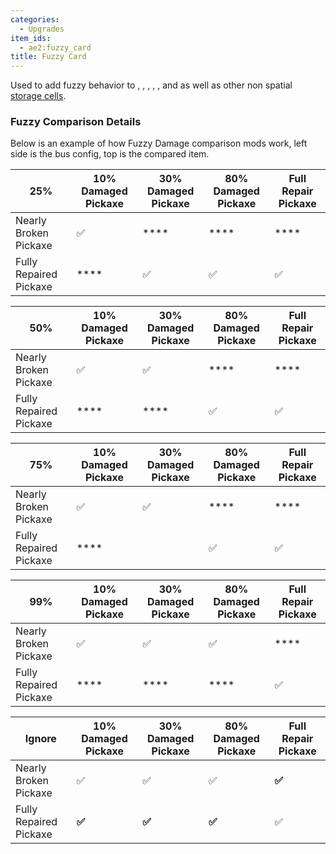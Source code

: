 ```yaml
---
categories:
  - Upgrades
item_ids:
  - ae2:fuzzy_card
title: Fuzzy Card
---
```


Used to add fuzzy behavior to <ItemLink
id="formation_plane"/>, <ItemLink
id="export_bus"/>, <ItemLink
id="import_bus"/>, <ItemLink
id="level_emitter"/>, <ItemLink
id="storage_bus"/>, <ItemLink
id="view_cell"/> and <ItemLink
id="item_storage_cell_1k"/> as well as other non
spatial [storage cells](../me-network/storage-cells.md).

### Fuzzy Comparison Details

Below is an example of how Fuzzy Damage comparison mods work, left side is the
bus config, top is the compared item.

| 25%                    | 10% Damaged Pickaxe | 30% Damaged Pickaxe | 80% Damaged Pickaxe | Full Repair Pickaxe |
| ---------------------- | ------------------- | ------------------- | ------------------- | ------------------- |
| Nearly Broken Pickaxe  | ✅                 | \*\*\*\*            | \*\*\*\*            | \*\*\*\*            |
| Fully Repaired Pickaxe | \*\*\*\*            | ✅                 | ✅                  | ✅                 |

| 50%                    | 10% Damaged Pickaxe | 30% Damaged Pickaxe | 80% Damaged Pickaxe | Full Repair Pickaxe |
| ---------------------- | ------------------- | ------------------- | ------------------- | ------------------- |
| Nearly Broken Pickaxe  | ✅                 | ✅                  | \*\*\*\*            | \*\*\*\*            |
| Fully Repaired Pickaxe | \*\*\*\*            | \*\*\*\*            | ✅                 | ✅                  |

| 75%                    | 10% Damaged Pickaxe | 30% Damaged Pickaxe | 80% Damaged Pickaxe | Full Repair Pickaxe |
| ---------------------- | ------------------- | ------------------- | ------------------- | ------------------- |
| Nearly Broken Pickaxe  | ✅                 | ✅                  | \*\*\*\*            | \*\*\*\*            |
| Fully Repaired Pickaxe | \*\*\*\*            |                     | ✅                 | ✅                  |

| 99%                    | 10% Damaged Pickaxe | 30% Damaged Pickaxe | 80% Damaged Pickaxe | Full Repair Pickaxe |
| ---------------------- | ------------------- | ------------------- | ------------------- | ------------------- |
| Nearly Broken Pickaxe  | ✅                 | ✅                  | ✅                  | \*\*\*\*           |
| Fully Repaired Pickaxe | \*\*\*\*            | \*\*\*\*             | \*\*\*\*            | ✅                |

| Ignore                 | 10% Damaged Pickaxe | 30% Damaged Pickaxe | 80% Damaged Pickaxe | Full Repair Pickaxe |
| ---------------------- | ------------------- | ------------------- | ------------------- | ------------------- |
| Nearly Broken Pickaxe  | ✅                 | ✅                  | ✅                 | **✅**              |
| Fully Repaired Pickaxe | **✅**             | **✅**              | **✅**             | ✅                  |

<RecipeFor id="fuzzy_card" />
